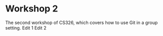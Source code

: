 # Workshop 2

The second workshop of CS326, which covers how to use Git in a group setting.
Edit 1
Edit 2

